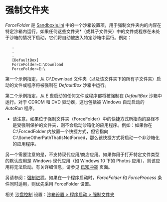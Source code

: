 # 强制文件夹

_ForceFolder_ 是 [Sandboxie.ini](SandboxieIni.md) 中的一个沙箱设置项，用于强制文件夹内的内容在特定沙箱内运行。如果任何这些文件夹*（或其子文件夹）中的文件或程序在未处于沙箱的情况下启动，它们将自动被放入特定沙箱中运行。例如：

```
   .
   .
   .
   [DefaultBox]
   ForceFolder=C:\Download
   ForceFolder=E:\
```

第一个示例指定，从 C:\Download 文件夹（以及该文件夹下的所有子文件夹）启动的文件或程序将被强制在 _DefaultBox_ 沙箱中运行。

第二个示例指定，从 E 盘启动的任何文件或程序都将被强制在 _DefaultBox_ 沙箱中运行。对于 CDROM 和 DVD 驱动器，这也包括被 Windows 自动启动的 _AutoRun_ 程序。

* 请注意，如果位于强制文件夹（ForceFolder）中的快捷方式所指向的路径不是受强制保护的文件夹，则不会启动沙箱化的应用程序。例如：如果你在 C:\ForcedFolder 内放置一个快捷方式，但它指向 C:\SomeOtherPathThatIsNotForced，那么该快捷方式将启动一个非沙箱化的应用程序。

另一个需要注意的是，不支持现代应用/商店应用。如果你用于打开特定文件类型的默认应用是 Windows 现代应用（如 Windows 10 下的 Photos 应用），则该应用将无法启动。有关详细信息，请参见 [已知冲突](KnownConflicts.md#uwp--modern--microsoft-store-apps) 页面。

另请参阅：[强制进程](ForceProcess.md)。如果在一个程序启动时，_ForceFolder_ 和 _ForceProcess_ 条件同时适用，则优先采用 ForceFolder 设置。

相关 [沙盘控制](SandboxieControl.md) 设置：[沙箱设置 > 程序启动 > 强制文件夹](ProgramStartSettings.md#forced-folders)